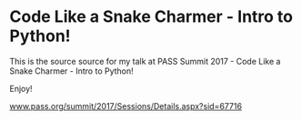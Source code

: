# Code Like a Snake Charmer - Intro to Python!

This is the source source for my talk at PASS Summit 2017 - Code Like a Snake Charmer - Intro to Python! 

Enjoy!

www.pass.org/summit/2017/Sessions/Details.aspx?sid=67716
 